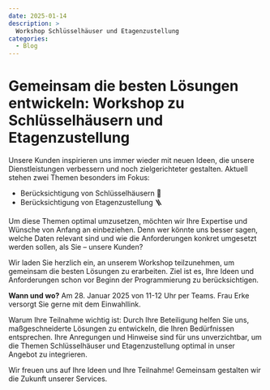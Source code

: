 ```yaml
---
date: 2025-01-14
description: >
  Workshop Schlüsselhäuser und Etagenzustellung
categories:
  - Blog
---
```


# Gemeinsam die besten Lösungen entwickeln: Workshop zu Schlüsselhäusern und Etagenzustellung

Unsere Kunden inspirieren uns immer wieder mit neuen Ideen, die unsere Dienstleistungen verbessern und noch zielgerichteter gestalten. Aktuell stehen zwei Themen besonders im Fokus:

- Berücksichtigung von Schlüsselhäusern 🔑
- Berücksichtigung von Etagenzustellung 🪜

<!-- more -->
Um diese Themen optimal umzusetzen, möchten wir Ihre Expertise und Wünsche von Anfang an einbeziehen. Denn wer könnte uns besser sagen, welche Daten relevant sind und wie die Anforderungen konkret umgesetzt werden sollen, als Sie – unsere Kunden?

Wir laden Sie herzlich ein, an unserem Workshop teilzunehmen, um gemeinsam die besten Lösungen zu erarbeiten. Ziel ist es, Ihre Ideen und Anforderungen schon vor Beginn der Programmierung zu berücksichtigen.

**Wann und wo?**
Am 28. Januar 2025 von 11-12 Uhr per Teams. Frau Erke versorgt Sie gerne mit dem Einwahllink.

Warum Ihre Teilnahme wichtig ist:
Durch Ihre Beteiligung helfen Sie uns, maßgeschneiderte Lösungen zu entwickeln, die Ihren Bedürfnissen entsprechen. Ihre Anregungen und Hinweise sind für uns unverzichtbar, um die Themen Schlüsselhäuser und Etagenzustellung optimal in unser Angebot zu integrieren.

Wir freuen uns auf Ihre Ideen und Ihre Teilnahme! Gemeinsam gestalten wir die Zukunft unserer Services.
